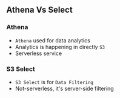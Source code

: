 ## Athena Vs Select

### Athena

- `Athena` used for data analytics
- Analytics is happening in directly `S3`
- Serverless service

### S3 Select

- `S3 Select` is for `Data Filtering`
- Not-serverless, it's server-side filtering

